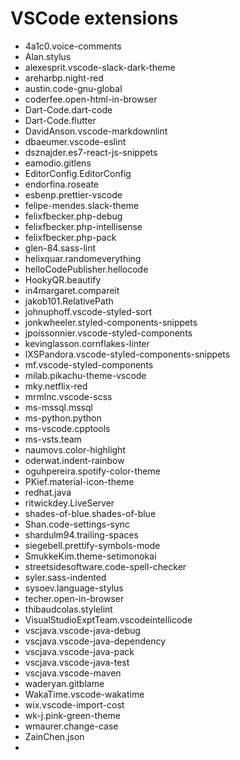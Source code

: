 # VSCode extensions

- 4a1c0.voice-comments
- Alan.stylus
- alexesprit.vscode-slack-dark-theme
- areharbp.night-red
- austin.code-gnu-global
- coderfee.open-html-in-browser
- Dart-Code.dart-code
- Dart-Code.flutter
- DavidAnson.vscode-markdownlint
- dbaeumer.vscode-eslint
- dsznajder.es7-react-js-snippets
- eamodio.gitlens
- EditorConfig.EditorConfig
- endorfina.roseate
- esbenp.prettier-vscode
- felipe-mendes.slack-theme
- felixfbecker.php-debug
- felixfbecker.php-intellisense
- felixfbecker.php-pack
- glen-84.sass-lint
- helixquar.randomeverything
- helloCodePublisher.hellocode
- HookyQR.beautify
- in4margaret.compareit
- jakob101.RelativePath
- johnuphoff.vscode-styled-sort
- jonkwheeler.styled-components-snippets
- jpoissonnier.vscode-styled-components
- kevinglasson.cornflakes-linter
- lXSPandora.vscode-styled-components-snippets
- mf.vscode-styled-components
- milab.pikachu-theme-vscode
- mky.netflix-red
- mrmlnc.vscode-scss
- ms-mssql.mssql
- ms-python.python
- ms-vscode.cpptools
- ms-vsts.team
- naumovs.color-highlight
- oderwat.indent-rainbow
- oguhpereira.spotify-color-theme
- PKief.material-icon-theme
- redhat.java
- ritwickdey.LiveServer
- shades-of-blue.shades-of-blue
- Shan.code-settings-sync
- shardulm94.trailing-spaces
- siegebell.prettify-symbols-mode
- SmukkeKim.theme-setimonokai
- streetsidesoftware.code-spell-checker
- syler.sass-indented
- sysoev.language-stylus
- techer.open-in-browser
- thibaudcolas.stylelint
- VisualStudioExptTeam.vscodeintellicode
- vscjava.vscode-java-debug
- vscjava.vscode-java-dependency
- vscjava.vscode-java-pack
- vscjava.vscode-java-test
- vscjava.vscode-maven
- waderyan.gitblame
- WakaTime.vscode-wakatime
- wix.vscode-import-cost
- wk-j.pink-green-theme
- wmaurer.change-case
- ZainChen.json
- 